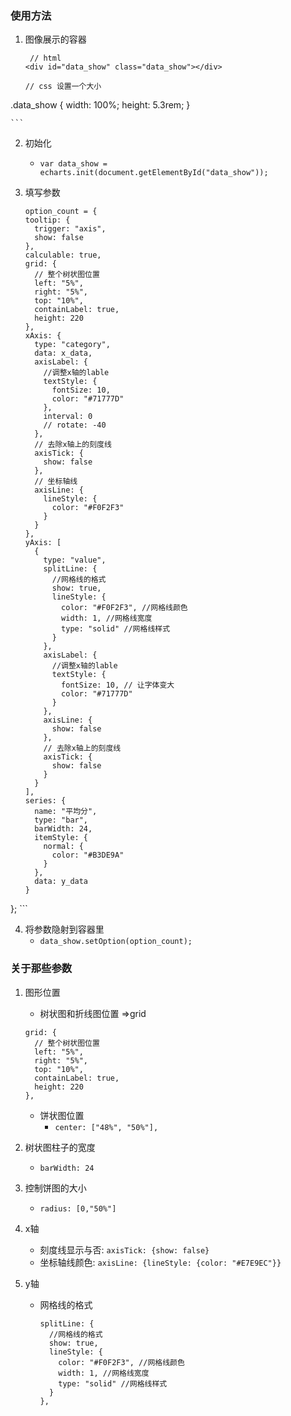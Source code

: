### 使用方法
1. 图像展示的容器
    
    ```
     // html
    <div id="data_show" class="data_show"></div>
    
    // css 设置一个大小
  .data_show {
     width: 100%;
     height: 5.3rem;
  }
    
    ```

2. 初始化
    - `var data_show = echarts.init(document.getElementById("data_show"));`
3. 填写参数
    
    ```
    option_count = {
    tooltip: {
      trigger: "axis",
      show: false
    },
    calculable: true,
    grid: {
      // 整个树状图位置
      left: "5%",
      right: "5%",
      top: "10%",
      containLabel: true,
      height: 220
    },
    xAxis: {
      type: "category",
      data: x_data,
      axisLabel: {
        //调整x轴的lable
        textStyle: {
          fontSize: 10,
          color: "#71777D"
        },
        interval: 0
        // rotate: -40
      },
      // 去除x轴上的刻度线
      axisTick: {
        show: false
      },
      // 坐标轴线
      axisLine: {
        lineStyle: {
          color: "#F0F2F3"
        }
      }
    },
    yAxis: [
      {
        type: "value",
        splitLine: {
          //网格线的格式
          show: true,
          lineStyle: {
            color: "#F0F2F3", //网格线颜色
            width: 1, //网格线宽度
            type: "solid" //网格线样式
          }
        },
        axisLabel: {
          //调整x轴的lable
          textStyle: {
            fontSize: 10, // 让字体变大
            color: "#71777D"
          }
        },
        axisLine: {
          show: false
        },
        // 去除x轴上的刻度线
        axisTick: {
          show: false
        }
      }
    ],
    series: {
      name: "平均分",
      type: "bar",
      barWidth: 24,
      itemStyle: {
        normal: {
          color: "#B3DE9A"
        }
      },
      data: y_data
    }
  };
    ```

4. 将参数隐射到容器里
    - `data_show.setOption(option_count);`


### 关于那些参数
1. 图形位置
    - 树状图和折线图位置 =>grid
    
    ```
    grid: {
      // 整个树状图位置
      left: "5%",
      right: "5%",
      top: "10%",
      containLabel: true,
      height: 220
    },
    ```
    - 饼状图位置 
        - `center: ["48%", "50%"],`
        
2. 树状图柱子的宽度
    - `barWidth: 24`

3. 控制饼图的大小
    - `radius: [0,"50%"]`

4. x轴
    - 刻度线显示与否: `axisTick: {show: false}`
    - 坐标轴线颜色: `axisLine: {lineStyle: {color: "#E7E9EC"}}`

5. y轴
    - 网格线的格式
        
        ```
        splitLine: {
          //网格线的格式
          show: true,
          lineStyle: {
            color: "#F0F2F3", //网格线颜色
            width: 1, //网格线宽度
            type: "solid" //网格线样式
          }
        },
        ```

